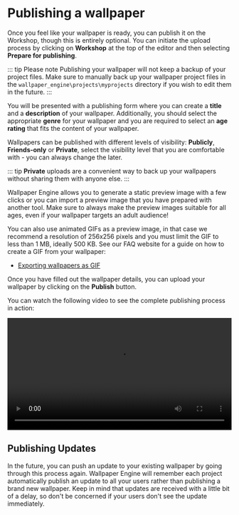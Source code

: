 # Publishing a wallpaper

Once you feel like your wallpaper is ready, you can publish it on the Workshop, though this is entirely optional. You can initiate the upload process by clicking on **Workshop** at the top of the editor and then selecting **Prepare for publishing**. 

::: tip Please note
Publishing your wallpaper will not keep a backup of your project files. Make sure to manually back up your wallpaper project files in the `wallpaper_engine\projects\myprojects` directory if you wish to edit them in the future.
:::

You will be presented with a publishing form where you can create a **title** and a **description** of your wallpaper. Additionally, you should select the appropriate **genre** for your wallpaper and you are required to select an **age rating** that fits the content of your wallpaper.

Wallpapers can be published with different levels of visibility: **Publicly**, **Friends-only** or **Private**, select the visibility level that you are comfortable with - you can always change the later.

::: tip
 **Private** uploads are a convenient way to back up your wallpapers without sharing them with anyone else.
:::

Wallpaper Engine allows you to generate a static preview image with a few clicks or you can import a preview image that you have prepared with another tool. Make sure to always make the preview images suitable for all ages, even if your wallpaper targets an adult audience!

You can also use animated GIFs as a preview image, in that case we recommend a resolution of 256x256 pixels and you must limit the GIF to less than 1 MB, ideally 500 KB. See our FAQ website for a guide on how to create a GIF from your wallpaper:

* [Exporting wallpapers as GIF](https://help.wallpaperengine.io/functionality/export.html)

Once you have filled out the wallpaper details, you can upload your wallpaper by clicking on the **Publish** button.

You can watch the following video to see the complete publishing process in action:

<video width="100%" controls>
  <source src="/videos/publish.mp4" type="video/mp4">
  Your browser does not support the video tag.
</video>

## Publishing Updates

In the future, you can push an update to your existing wallpaper by going through this process again. Wallpaper Engine will remember each project automatically publish an update to all your users rather than publishing a brand new wallpaper. Keep in mind that updates are received with a little bit of a delay, so don't be concerned if your users don't see the update immediately.